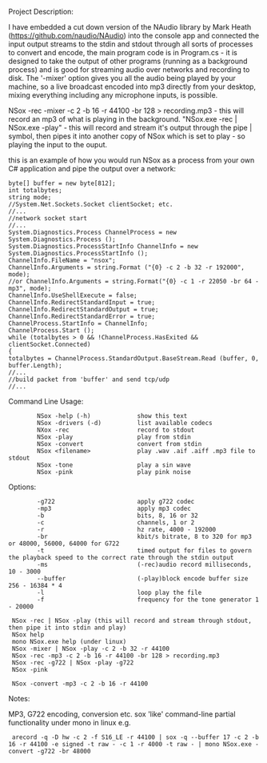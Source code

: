 Project Description:

I have embedded a cut down version of the NAudio library by Mark Heath (https://github.com/naudio/NAudio) into the console app and connected the input output streams to the stdin and stdout through all sorts of processes to convert and encode, the main program code is in Program.cs - it is designed to take the output of other programs (running as a background process) and is good for streaming audio over networks and recording to disk. The '-mixer' option gives you all the audio being played by your machine, so a live broadcast encoded into mp3 directly from your desktop, mixing everything including any microphone inputs, is possible.

NSox -rec -mixer -c 2 -b 16 -r 44100 -br 128 > recording.mp3 - this will record an mp3 of what is playing in the background.
 "NSox.exe -rec | NSox.exe -play" - this will record and stream it's output through the pipe | symbol, then pipes it into another copy of                                    NSox which is set to play - so playing the input to the ouput.

this is an example of how you would run NSox as a process from your own C# application and pipe the output over a network:
 
    byte[] buffer = new byte[812];
    int totalbytes;
    string mode;
    //System.Net.Sockets.Socket clientSocket; etc.
    //...
    //network socket start
    //...
    System.Diagnostics.Process ChannelProcess = new System.Diagnostics.Process ();
    System.Diagnostics.ProcessStartInfo ChannelInfo = new System.Diagnostics.ProcessStartInfo ();
    ChannelInfo.FileName = "nsox";
    ChannelInfo.Arguments = string.Format ("{0} -c 2 -b 32 -r 192000", mode);
    //or ChannelInfo.Arguments = string.Format("{0} -c 1 -r 22050 -br 64 -mp3", mode);
    ChannelInfo.UseShellExecute = false;
    ChannelInfo.RedirectStandardInput = true;
    ChannelInfo.RedirectStandardOutput = true;
    ChannelInfo.RedirectStandardError = true;
    ChannelProcess.StartInfo = ChannelInfo;  
    ChannelProcess.Start ();
    while (totalbytes > 0 && !ChannelProcess.HasExited && clientSocket.Connected) 
    {
	totalbytes = ChannelProcess.StandardOutput.BaseStream.Read (buffer, 0, buffer.Length);
	//...
	//build packet from 'buffer' and send tcp/udp
	//...
	

Command Line Usage:

            NSox -help (-h)             show this text
            NSox -drivers (-d)          list available codecs
            NXox -rec                   record to stdout
            NSox -play                  play from stdin
            NSox -convert               convert from stdin
            NSox <filename>             play .wav .aif .aiff .mp3 file to stdout
            NSox -tone                  play a sin wave
            NSox -pink                  play pink noise
	    
Options:

            -g722                       apply g722 codec
            -mp3                        apply mp3 codec
            -b                          bits, 8, 16 or 32
            -c                          channels, 1 or 2
            -r                          hz rate, 4000 - 192000
            -br                         kbit/s bitrate, 8 to 320 for mp3 or 48000, 56000, 64000 for G722
            -t                          timed output for files to govern the playback speed to the correct rate through the stdin output
            -ms                         (-rec)audio record milliseconds, 10 - 3000
            --buffer                    (-play)block encode buffer size 256 - 16384 * 4
            -l                          loop play the file
            -f                          frequency for the tone generator 1 - 20000
	    
     NSox -rec | NSox -play (this will record and stream through stdout, then pipe it into stdin and play)
     NSox help
     mono NSox.exe help (under linux)
     NSox -mixer | NSox -play -c 2 -b 32 -r 44100
     NSox -rec -mp3 -c 2 -b 16 -r 44100 -br 128 > recording.mp3
     NSox -rec -g722 | NSox -play -g722
     NSox -pink
     
     NSox -convert -mp3 -c 2 -b 16 -r 44100
 
Notes:
 
 MP3, G722 encoding, conversion etc.
 sox 'like' command-line
 partial functionality under mono in linux e.g.
 
     arecord -q -D hw -c 2 -f S16_LE -r 44100 | sox -q --buffer 17 -c 2 -b 16 -r 44100 -e signed -t raw - -c 1 -r 4000 -t raw - | mono NSox.exe -convert -g722 -br 48000

